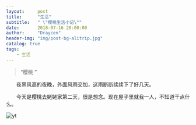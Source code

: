 ```yaml
---
layout:     post
title:      "生活"
subtitle:   " \"樱桃生活小记\""
date:       2018-07-16 20:00:00
author:     "Draycen"
header-img: "img/post-bg-alitrip.jpg"
catalog: true
tags:
    - 生活
---
```


> “樱桃 ”

&emsp;&emsp;夜黑风高的夜晚，外面风雨交加，这雨断断续续下了好几天。

&emsp;&emsp;今天是樱桃去姥姥家第二天，很是想念。现在屋子里就我一人，不知道干点什么。


![yt](http://m.qpic.cn/psb?/V12UV68i0XOT3c/sXANmfx5zdUUHLkv6JxRU6EHFMhk1DexoZijH1jFBUw!/b/dN8AAAAAAAAA&bo=0ALAAwAAAAARFzE!&rf=viewer_4)









